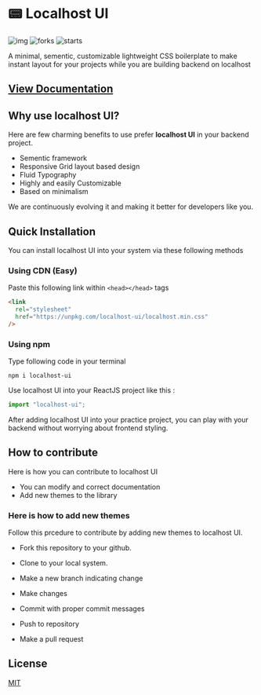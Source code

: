 # 📟 Localhost UI

![img](https://img.shields.io/badge/Licence-MIT-success) ![forks](https://img.shields.io/github/forks/fewprojects/localhost) ![starts](https://img.shields.io/github/stars/fewprojects/localhost)

A minimal, sementic, customizable lightweight CSS boilerplate to make instant layout for your projects while you are building backend on localhost

## [View Documentation](https://fewprojects.github.io/localhost/)

## Why use localhost UI?

Here are few charming benefits to use prefer **localhost UI** in your backend project.

- Sementic framework
- Responsive Grid layout based design
- Fluid Typography
- Highly and easily Customizable
- Based on minimalism

We are continuously evolving it and making it better for developers like you.

## Quick Installation

You can install localhost UI into your system via these following methods

### Using CDN (Easy)

Paste this following link within `<head></head>` tags

```html
<link
  rel="stylesheet"
  href="https://unpkg.com/localhost-ui/localhost.min.css"
/>
```

### Using npm

Type following code in your terminal

```git
npm i localhost-ui
```

Use localhost UI into your ReactJS project like this :

```javascript
import "localhost-ui";
```

After adding localhost UI into your practice project, you can play with your backend without worrying about frontend styling.

## How to contribute

Here is how you can contribute to localhost UI

- You can modify and correct documentation
- Add new themes to the library

### Here is how to add new themes

Follow this prcedure to contribute by adding new themes to localhost UI.

- Fork this repository to your github.

- Clone to your local system.

- Make a new branch indicating change

- Make changes

- Commit with proper commit messages

- Push to repository

- Make a pull request

## License

[MIT](https://github.com/fewprojects/localhost/blob/master/LICENSE)
